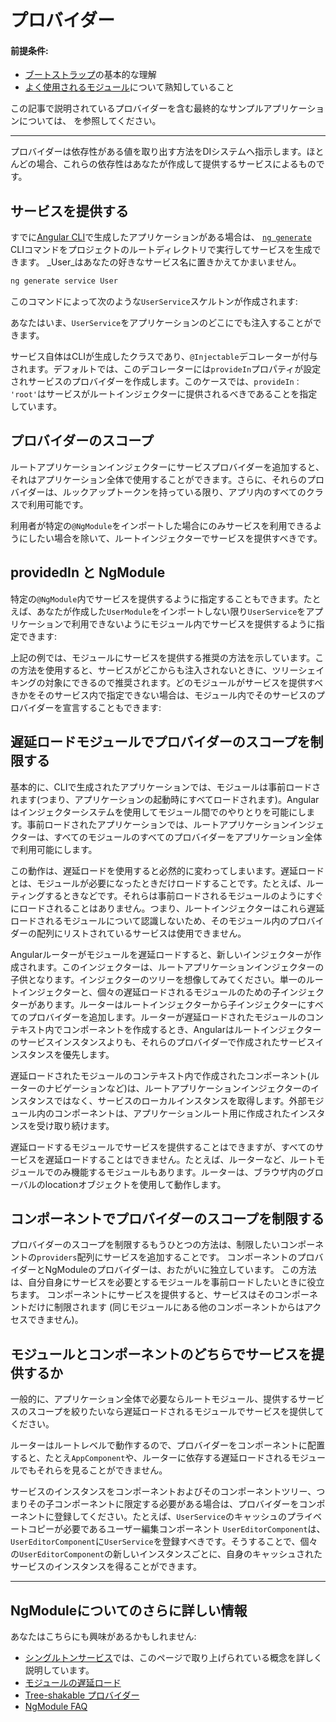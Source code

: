 # プロバイダー

#### 前提条件:
* [ブートストラップ](guide/bootstrapping)の基本的な理解
* [よく使用されるモジュール](guide/frequent-ngmodules)について熟知していること

この記事で説明されているプロバイダーを含む最終的なサンプルアプリケーションについては、
<live-example></live-example>を参照してください。

<hr>

プロバイダーは依存性がある値を取り出す方法をDIシステムへ指示します。ほとんどの場合、これらの依存性はあなたが作成して提供するサービスによるものです。

## サービスを提供する

すでに[Angular CLI](cli)で生成したアプリケーションがある場合は、 [`ng generate`](cli/generate) CLIコマンドをプロジェクトのルートディレクトリで実行してサービスを生成できます。 _User_はあなたの好きなサービス名に置きかえてかまいません。 

```sh
ng generate service User
```

このコマンドによって次のような`UserService`スケルトンが作成されます:

<code-example path="providers/src/app/user.service.0.ts"  header="src/app/user.service.0.ts" linenums="false"> </code-example>

あなたはいま、`UserService`をアプリケーションのどこにでも注入することができます。

サービス自体はCLIが生成したクラスであり、`@Injectable`デコレーターが付与されます。デフォルトでは、このデコレーターには`provideIn`プロパティが設定されサービスのプロバイダーを作成します。このケースでは、`provideIn： 'root'`はサービスがルートインジェクターに提供されるべきであることを指定しています。


## プロバイダーのスコープ

ルートアプリケーションインジェクターにサービスプロバイダーを追加すると、それはアプリケーション全体で使用することができます。さらに、それらのプロバイダーは、ルックアップトークンを持っている限り、アプリ内のすべてのクラスで利用可能です。

利用者が特定の`@NgModule`をインポートした場合にのみサービスを利用できるようにしたい場合を除いて、ルートインジェクターでサービスを提供すべきです。

## providedIn と NgModule

特定の`@NgModule`内でサービスを提供するように指定することもできます。たとえば、あなたが作成した`UserModule`をインポートしない限り`UserService`をアプリケーションで利用できないようにモジュール内でサービスを提供するように指定できます:

<code-example path="providers/src/app/user.service.1.ts"  header="src/app/user.service.1.ts" linenums="false">  </code-example>

上記の例では、モジュールにサービスを提供する推奨の方法を示しています。この方法を使用すると、サービスがどこからも注入されないときに、ツリーシェイキングの対象にできるので推奨されます。どのモジュールがサービスを提供すべきかをそのサービス内で指定できない場合は、モジュール内でそのサービスのプロバイダーを宣言することもできます:

<code-example path="providers/src/app/user.module.ts"  header="src/app/user.module.ts" linenums="false">  </code-example>

## 遅延ロードモジュールでプロバイダーのスコープを制限する

基本的に、CLIで生成されたアプリケーションでは、モジュールは事前ロードされます(つまり、アプリケーションの起動時にすべてロードされます)。Angularはインジェクターシステムを使用してモジュール間でのやりとりを可能にします。事前ロードされたアプリケーションでは、ルートアプリケーションインジェクターは、すべてのモジュールのすべてのプロバイダーをアプリケーション全体で利用可能にします。

この動作は、遅延ロードを使用すると必然的に変わってしまいます。遅延ロードとは、モジュールが必要になったときだけロードすることです。たとえば、ルーティングするときなどです。それらは事前ロードされるモジュールのようにすぐにロードされることはありません。つまり、ルートインジェクターはこれら遅延ロードされるモジュールについて認識しないため、そのモジュール内のプロバイダーの配列にリストされているサービスは使用できません。

<!-- KW--Make diagram here -->
<!-- KW--per Misko: not clear if the lazy modules are siblings or grand-children. They are both depending on router structure. -->
Angularルーターがモジュールを遅延ロードすると、新しいインジェクターが作成されます。このインジェクターは、ルートアプリケーションインジェクターの子供となります。インジェクターのツリーを想像してみてください。単一のルートインジェクターと、個々の遅延ロードされるモジュールのための子インジェクターがあります。ルーターはルートインジェクターから子インジェクターにすべてのプロバイダーを追加します。ルーターが遅延ロードされたモジュールのコンテキスト内でコンポーネントを作成するとき、Angularはルートインジェクターのサービスインスタンスよりも、それらのプロバイダーで作成されたサービスインスタンスを優先します。

遅延ロードされたモジュールのコンテキスト内で作成されたコンポーネント(ルーターのナビゲーションなど)は、ルートアプリケーションインジェクターのインスタンスではなく、サービスのローカルインスタンスを取得します。外部モジュール内のコンポーネントは、アプリケーションルート用に作成されたインスタンスを受け取り続けます。

遅延ロードするモジュールでサービスを提供することはできますが、すべてのサービスを遅延ロードすることはできません。たとえば、ルーターなど、ルートモジュールでのみ機能するモジュールもあります。ルーターは、ブラウザ内のグローバルのlocationオブジェクトを使用して動作します。


## コンポーネントでプロバイダーのスコープを制限する

プロバイダーのスコープを制限するもうひとつの方法は、制限したいコンポーネントの`providers`配列にサービスを追加することです。
コンポーネントのプロバイダーとNgModuleのプロバイダーは、おたがいに独立しています。
この方法は、自分自身にサービスを必要とするモジュールを事前ロードしたいときに役立ちます。
コンポーネントにサービスを提供すると、サービスはそのコンポーネントだけに制限されます
(同じモジュールにある他のコンポーネントからはアクセスできません)。

<code-example path="providers/src/app/app.component.ts" region="component-providers" header="src/app/app.component.ts" linenums="false">
</code-example>


## モジュールとコンポーネントのどちらでサービスを提供するか

一般的に、アプリケーション全体で必要ならルートモジュール、提供するサービスのスコープを絞りたいなら遅延ロードされるモジュールでサービスを提供してください。

ルーターはルートレベルで動作するので、プロバイダーをコンポーネントに配置すると、たとえ`AppComponent`や、ルーターに依存する遅延ロードされるモジュールでもそれらを見ることができません。

<!-- KW--Make a diagram here -->
サービスのインスタンスをコンポーネントおよびそのコンポーネントツリー、つまりその子コンポーネントに限定する必要がある場合は、プロバイダーをコンポーネントに登録してください。たとえば、`UserService`のキャッシュのプライベートコピーが必要であるユーザー編集コンポーネント `UserEditorComponent`は、`UserEditorComponent`に`UserService`を登録すべきです。そうすることで、個々の`UserEditorComponent`の新しいインスタンスごとに、自身のキャッシュされたサービスのインスタンスを得ることができます。


<hr>

## NgModuleについてのさらに詳しい情報

あなたはこちらにも興味があるかもしれません:
* [シングルトンサービス](guide/singleton-services)では、このページで取り上げられている概念を詳しく説明しています。
* [モジュールの遅延ロード](guide/lazy-loading-ngmodules)
* [Tree-shakable プロバイダー](guide/dependency-injection-providers#tree-shakable-providers)
* [NgModule FAQ](guide/ngmodule-faq)
